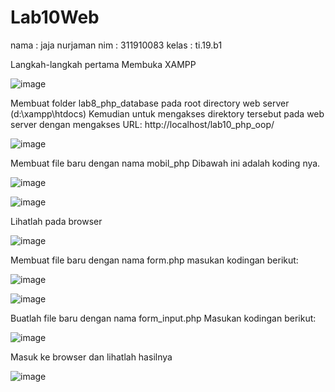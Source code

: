 # Lab10Web
nama : jaja nurjaman
nim  : 311910083
kelas : ti.19.b1

Langkah-langkah pertama
Membuka XAMPP

![image](https://user-images.githubusercontent.com/81528179/121049674-214a8400-c7e2-11eb-858b-dd7a34cec939.png)

Membuat folder lab8_php_database pada root directory web server (d:\xampp\htdocs)
Kemudian untuk mengakses direktory tersebut pada web server dengan mengakses URL:
http://localhost/lab10_php_oop/



![image](https://user-images.githubusercontent.com/81528179/121049757-31fafa00-c7e2-11eb-958f-113a9e56a23a.png)

Membuat  file baru dengan nama mobil_php
Dibawah ini adalah koding nya.

![image](https://user-images.githubusercontent.com/81528179/121049918-5bb42100-c7e2-11eb-9cea-19db5f1fce86.png)

![image](https://user-images.githubusercontent.com/81528179/121049953-653d8900-c7e2-11eb-9ea4-2debf9ca44ff.png)

Lihatlah pada browser

![image](https://user-images.githubusercontent.com/81528179/121050056-76869580-c7e2-11eb-9063-b0a6be2304fa.png)

Membuat file baru dengan nama form.php
masukan kodingan berikut:

![image](https://user-images.githubusercontent.com/81528179/121050139-88683880-c7e2-11eb-993c-652de0d1c90a.png)


![image](https://user-images.githubusercontent.com/81528179/121050176-8f8f4680-c7e2-11eb-9d78-42bb1c3d7048.png)

Buatlah file baru dengan nama form_input.php
Masukan kodingan berikut:

![image](https://user-images.githubusercontent.com/81528179/121050247-9ddd6280-c7e2-11eb-9678-08f1a25e6310.png)


Masuk ke browser dan lihatlah hasilnya

![image](https://user-images.githubusercontent.com/81528179/121050325-acc41500-c7e2-11eb-8b0b-b23a255ef810.png)



